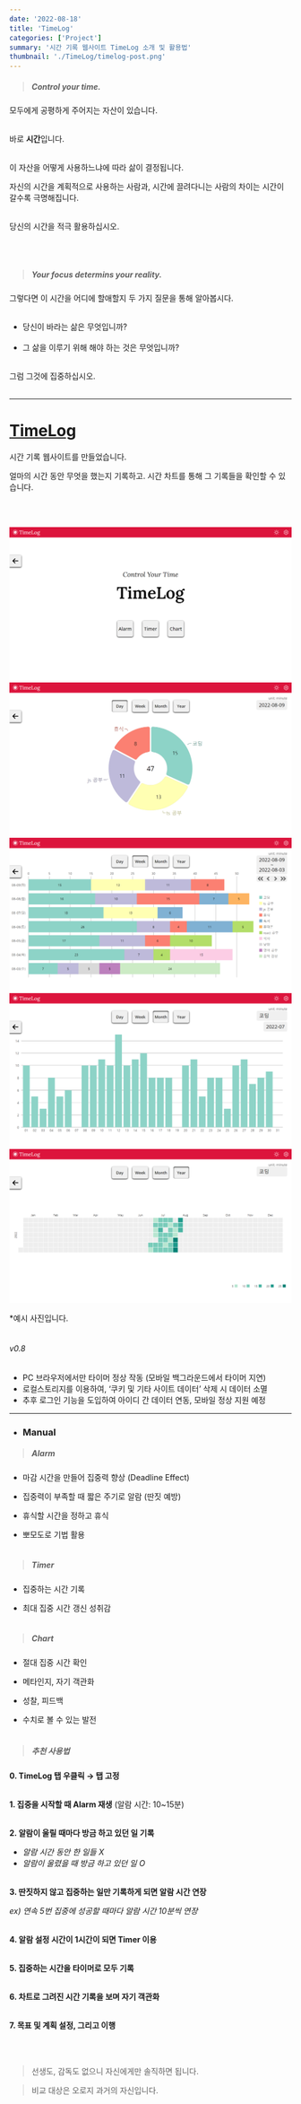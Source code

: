 ```yaml
---
date: '2022-08-18'
title: 'TimeLog'
categories: ['Project']
summary: '시간 기록 웹사이트 TimeLog 소개 및 활용법'
thumbnail: './TimeLog/timelog-post.png'
---
```


> ##### Control your time.

모두에게 공평하게 주어지는 자산이 있습니다.<br></br>

바로 **시간**입니다.<br></br>

이 자산을 어떻게 사용하느냐에 따라 삶이 결정됩니다.

자신의 시간을 계획적으로 사용하는 사람과, 시간에 끌려다니는 사람의 차이는 시간이 갈수록 극명해집니다.<br></br>

당신의 시간을 적극 활용하십시오.

<br></br>

> ##### Your focus determins your reality.

그렇다면 이 시간을 어디에 할애할지 두 가지 질문을 통해 알아봅시다.<br></br>

- 당신이 바라는 삶은 무엇입니까?<br></br>
- 그 삶을 이루기 위해 해야 하는 것은 무엇입니까?<br></br>

그럼 그것에 집중하십시오.<br></br>

---

# [TimeLog](https://saramkim.github.io/time-log)

시간 기록 웹사이트를 만들었습니다.

얼마의 시간 동안 무엇을 했는지 기록하고. 시간 차트를 통해 그 기록들을 확인할 수 있습니다.

<br><br/>

![main](./TimeLog/timelog-main.png)
![day](./TimeLog/day-chart.png)
![week](./TimeLog/week-chart.png)
![month](./TimeLog/month-chart.png)
![year](./TimeLog/year-chart.png)

\*예시 사진입니다.
<br></br>

###### v0.8

- PC 브라우저에서만 타이머 정상 작동 (모바일 백그라운드에서 타이머 지연)
- 로컬스토리지를 이용하여, ‘쿠키 및 기타 사이트 데이터’ 삭제 시 데이터 소멸
- 추후 로그인 기능을 도입하여 아이디 간 데이터 연동, 모바일 정상 지원 예정

---

- ### Manual

> ##### Alarm

- 마감 시간을 만들어 집중력 향상 (Deadline Effect)

- 집중력이 부족할 때 짧은 주기로 알람 (딴짓 예방)

- 휴식할 시간을 정하고 휴식

- 뽀모도로 기법 활용<br><br/>

> ##### Timer

- 집중하는 시간 기록

- 최대 집중 시간 갱신 성취감<br><br/>

> ##### Chart

- 절대 집중 시간 확인

- 메타인지, 자기 객관화

- 성찰, 피드백

- 수치로 볼 수 있는 발전<br><br/>

> ##### 추천 사용법

**0. TimeLog 탭 우클릭 → 탭 고정**<br><br/>

**1. 집중을 시작할 때 Alarm 재생** (알람 시간: 10~15분)<br><br/>

**2. 알람이 울릴 때마다 방금 하고 있던 일 기록**

- _알람 시간 동안 한 일들 X_
- _알람이 울렸을 때 방금 하고 있던 일 O_<br></br>

**3. 딴짓하지 않고 집중하는 일만 기록하게 되면 알람 시간 연장**

_ex) 연속 5번 집중에 성공할 때마다 알람 시간 10분씩 연장_
<br></br>

**4. 알람 설정 시간이 1시간이 되면 Timer 이용**<br></br>

**5. 집중하는 시간을 타이머로 모두 기록**<br><br/>

**6. 차트로 그려진 시간 기록을 보며 자기 객관화**<br><br/>

**7. 목표 및 계획 설정, 그리고 이행**

<br></br>

> 선생도, 감독도 없으니 자신에게만 솔직하면 됩니다.

> 비교 대상은 오로지 과거의 자신입니다.
